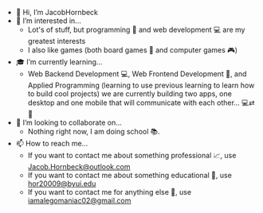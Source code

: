 - 👋 Hi, I’m JacobHornbeck
- 👀 I’m interested in...
    - Lot's of stuff, but programming 💾 and web development 💻 are my greatest interests
    - I also like games (both board games 🎲 and computer games 🎮)
- 🎓 I’m currently learning...
    - Web Backend Development 💻, Web Frontend Development 📱, and Applied Programming (learning to use previous learning to learn how to build cool projects) we are currently building two apps, one desktop and one mobile that will communicate with each other... 💻⇄📱
- 🎯 I’m looking to collaborate on...
    - Nothing right now, I am doing school 📚.
- 📫 How to reach me...
    - If you want to contact me about something professional 📈, use Jacob.Hornbeck@outlook.com  
    - If you want to contact me about something educational 📓, use hor20009@byui.edu  
    - If you want to contact me for anything else 🎉, use iamalegomaniac02@gmail.com

<!---
JacobHornbeck/JacobHornbeck is a ✨ special ✨ repository because its `README.md` (this file) appears on your GitHub profile.
You can click the Preview link to take a look at your changes.
--->
